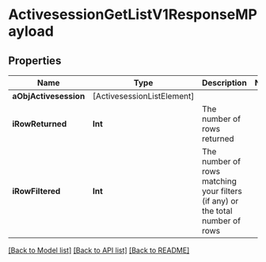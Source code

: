 # ActivesessionGetListV1ResponseMPayload

## Properties
Name | Type | Description | Notes
------------ | ------------- | ------------- | -------------
**aObjActivesession** | [ActivesessionListElement] |  | 
**iRowReturned** | **Int** | The number of rows returned | 
**iRowFiltered** | **Int** | The number of rows matching your filters (if any) or the total number of rows | 

[[Back to Model list]](../README.md#documentation-for-models) [[Back to API list]](../README.md#documentation-for-api-endpoints) [[Back to README]](../README.md)


